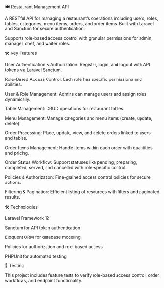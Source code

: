 🍽️ Restaurant Management API






A RESTful API for managing a restaurant’s operations including users, roles, tables, categories, menu items, orders, and order items. Built with Laravel and Sanctum for secure authentication.

Supports role-based access control with granular permissions for admin, manager, chef, and waiter roles.

🛠 Key Features

User Authentication & Authorization: Register, login, and logout with API tokens via Laravel Sanctum.

Role-Based Access Control: Each role has specific permissions and abilities.

User & Role Management: Admins can manage users and assign roles dynamically.

Table Management: CRUD operations for restaurant tables.

Menu Management: Manage categories and menu items (create, update, delete).

Order Processing: Place, update, view, and delete orders linked to users and tables.

Order Items Management: Handle items within each order with quantities and pricing.

Order Status Workflow: Support statuses like pending, preparing, completed, served, and cancelled with role-specific control.

Policies & Authorization: Fine-grained access control policies for secure actions.

Filtering & Pagination: Efficient listing of resources with filters and paginated results.

🛠 Technologies

Laravel Framework 12

Sanctum for API token authentication

Eloquent ORM for database modeling

Policies for authorization and role-based access

PHPUnit for automated testing

🧪 Testing

This project includes feature tests to verify role-based access control, order workflows, and endpoint functionality.

